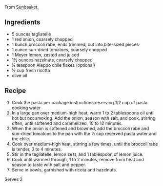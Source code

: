 From [Sunbasket](https://www.sunbasket.com/recipe/tagliatelle-with-rapini-sundried-tomatoes-hazelnuts-and-ricotta).

## Ingredients ##

* 5 ounces tagliatelle
* 1 red onion, coarsely chopped
* 1 bunch broccoli rabe, ends trimmed, cut into bite-sized pieces
* 1 ounce sun-dried tomatoes, coarsely chopped
* 1 Meyer lemon, zested and juiced
* 1½ ounces hazelnuts, coarsely chopped
* ¼ teaspoon Aleppo chile flakes (optional)
* ½ cup fresh ricotta
* olive oil

## Recipe ##

1. Cook the pasta per package instructions reserving 1/2 cup of pasta cooking water
2. In a large pan over medium-high heat, warm 1 to 2 tablespoons oil until hot
   but not smoking. Add the onion, season with salt, and cook, stirring often,
   until softened and caramelized, 10 to 12 minutes.
3. When the onion is softened and browned, add the broccoli rabe and sun-dried
   tomatoes to the pan with the ½ cup reserved pasta water and the chile.
4. Cook over medium-high heat, stirring a few times, until the broccoli rabe is
   tender, 3 to 4 minutes.
5. Stir in the tagliatelle, lemon zest, and 1 tablespoon of lemon juice.
6. Cook until warmed through, 1 to 2 minutes, remove from heat and season to
   taste with salt and pepper.
7. Serve in bowls, garnished with ricota and hazelnuts.

Serves 2
